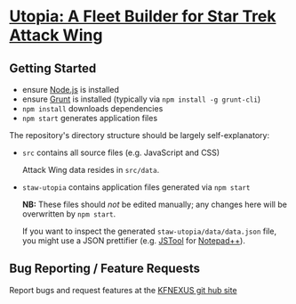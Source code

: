 [Utopia: A Fleet Builder for Star Trek Attack Wing](https://kfnexus.github.io/staw-utopia/index.html)
================================================================================


Getting Started
---------------

* ensure [Node.js](http://nodejs.org) is installed
* ensure [Grunt](https://gruntjs.com/getting-started) is installed (typically
  via `npm install -g grunt-cli`)
* `npm install` downloads dependencies
* `npm start` generates application files

The repository's directory structure should be largely self-explanatory:

* `src` contains all source files (e.g. JavaScript and CSS)

  Attack Wing data resides in `src/data`.

* `staw-utopia` contains application files generated via `npm start`

  **NB:** These files should _not_ be edited manually; any changes here will be
          overwritten by `npm start`.

  If you want to inspect the generated `staw-utopia/data/data.json` file, you
  might use a JSON prettifier (e.g. [JSTool](http://www.sunjw.us/jstoolnpp/) for
  [Notepad++](https://notepad-plus-plus.org)).


Bug Reporting / Feature Requests
--------------------------------

Report bugs and request features at the [KFNEXUS git hub site](https://github.com/KFNEXUS/KFNEXUS.github.io/issues)
